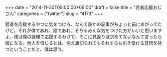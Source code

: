 +++
date = "2014-11-30T09:00:00+09:00"
draft = false
title = "若者応援おじさん"
categories = ["twitter"]
slug = "4173"
+++

若者を応援するやつに気をつけろ、なんて誰かの記事がちょっと前にあがってたけど。それが僕であれ、誰であれ、そりゃみんな気をつけた方がいいと思いますよ。僕は僕の論理で応援するわけで、そこに見返りは求めてないなんて言ったら嘘になる。他人を信じるとは、例え裏切られてもそれすらも引き受ける覚悟を持つということだと、僕は思う。
